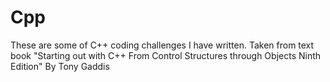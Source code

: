 # Cpp
These are some of C++ coding challenges I have written. Taken from text book "Starting out with C++ From Control Structures through Objects Ninth Edition" By Tony Gaddis
